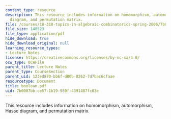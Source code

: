 ```yaml
---
content_type: resource
description: This resource includes information on homomorphism, automorphism, Hasse
  diagram, and permutation matrix.
file: /courses/18-318-topics-in-algebraic-combinatorics-spring-2006/7b0007bbce571b19980f4391487fc03e_boolean.pdf
file_size: 148523
file_type: application/pdf
hide_download: true
hide_download_original: null
learning_resource_types:
- Lecture Notes
license: https://creativecommons.org/licenses/by-nc-sa/4.0/
ocw_type: OCWFile
parent_title: Lecture Notes
parent_type: CourseSection
parent_uid: 123ed870-bb6f-d80b-8262-7d7bac6cfaae
resourcetype: Document
title: boolean.pdf
uid: 7b0007bb-ce57-1b19-980f-4391487fc03e
---
```

This resource includes information on homomorphism, automorphism, Hasse diagram, and permutation matrix.